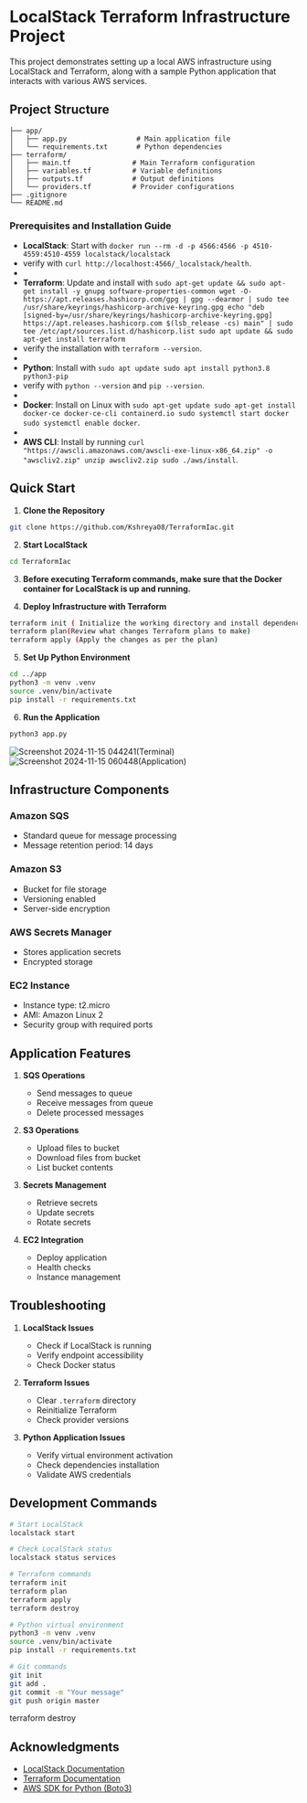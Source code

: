 # LocalStack Terraform Infrastructure Project

This project demonstrates setting up a local AWS infrastructure using LocalStack and Terraform, along with a sample Python application that interacts with various AWS services.

## Project Structure
```
├── app/
│   ├── app.py                 # Main application file
│   └── requirements.txt       # Python dependencies
├── terraform/
│   ├── main.tf               # Main Terraform configuration
│   ├── variables.tf          # Variable definitions
│   ├── outputs.tf            # Output definitions
│   └── providers.tf          # Provider configurations
├── .gitignore
└── README.md
```
### Prerequisites and Installation Guide
- **LocalStack**: Start with `docker run --rm -d -p 4566:4566 -p 4510-4559:4510-4559 localstack/localstack`
-  verify with `curl http://localhost:4566/_localstack/health`.
-  
- **Terraform**: Update and install with `sudo apt-get update && sudo apt-get install -y gnupg software-properties-common wget -O- https://apt.releases.hashicorp.com/gpg | gpg --dearmor | sudo tee /usr/share/keyrings/hashicorp-archive-keyring.gpg echo "deb [signed-by=/usr/share/keyrings/hashicorp-archive-keyring.gpg] https://apt.releases.hashicorp.com $(lsb_release -cs) main" | sudo tee /etc/apt/sources.list.d/hashicorp.list sudo apt update && sudo apt-get install terraform`
- verify the installation with `terraform --version`.
- 
- **Python**: Install with `sudo apt update sudo apt install python3.8 python3-pip`
- verify with `python --version` and `pip --version`.
- 
- **Docker**: Install on Linux with `sudo apt-get update sudo apt-get install docker-ce docker-ce-cli containerd.io sudo systemctl start docker sudo systemctl enable docker`.
- 
- **AWS CLI**: Install by running `curl "https://awscli.amazonaws.com/awscli-exe-linux-x86_64.zip" -o "awscliv2.zip" unzip awscliv2.zip sudo ./aws/install`.


## Quick Start

1. **Clone the Repository**
```bash
git clone https://github.com/Kshreya08/TerraformIac.git
```

2. **Start LocalStack**
```bash
cd TerraformIac
```
3. **Before executing Terraform commands, make sure that the Docker container for LocalStack is up and running.**

4. **Deploy Infrastructure with Terraform**
```bash
terraform init ( Initialize the working directory and install dependencies.)
terraform plan(Review what changes Terraform plans to make)
terraform apply (Apply the changes as per the plan)
```

5. **Set Up Python Environment**
```bash
cd ../app
python3 -m venv .venv
source .venv/bin/activate
pip install -r requirements.txt
```

6. **Run the Application**
```bash
python3 app.py
```
![Screenshot 2024-11-15 044241](https://github.com/user-attachments/assets/d66613eb-cd1f-45ce-a5ed-c66d8a6265d5)(Terminal)
![Screenshot 2024-11-15 060448](https://github.com/user-attachments/assets/8df33dd2-ad8b-4b14-a0bc-140ad4bc6404)(Application)

## Infrastructure Components

### Amazon SQS
- Standard queue for message processing
- Message retention period: 14 days

### Amazon S3
- Bucket for file storage
- Versioning enabled
- Server-side encryption

### AWS Secrets Manager
- Stores application secrets
- Encrypted storage

### EC2 Instance
- Instance type: t2.micro
- AMI: Amazon Linux 2
- Security group with required ports

## Application Features

1. **SQS Operations**
   - Send messages to queue
   - Receive messages from queue
   - Delete processed messages

2. **S3 Operations**
   - Upload files to bucket
   - Download files from bucket
   - List bucket contents

3. **Secrets Management**
   - Retrieve secrets
   - Update secrets
   - Rotate secrets

4. **EC2 Integration**
   - Deploy application
   - Health checks
   - Instance management


## Troubleshooting

1. **LocalStack Issues**
   - Check if LocalStack is running
   - Verify endpoint accessibility
   - Check Docker status

2. **Terraform Issues**
   - Clear `.terraform` directory
   - Reinitialize Terraform
   - Check provider versions

3. **Python Application Issues**
   - Verify virtual environment activation
   - Check dependencies installation
   - Validate AWS credentials

## Development Commands

```bash
# Start LocalStack
localstack start

# Check LocalStack status
localstack status services

# Terraform commands
terraform init
terraform plan
terraform apply
terraform destroy

# Python virtual environment
python3 -m venv .venv
source .venv/bin/activate
pip install -r requirements.txt

# Git commands
git init
git add .
git commit -m "Your message"
git push origin master
```

terraform destroy


## Acknowledgments

- [LocalStack Documentation](https://docs.localstack.cloud)
- [Terraform Documentation](https://www.terraform.io/docs)
- [AWS SDK for Python (Boto3)](https://boto3.amazonaws.com/v1/documentation/api/latest/index.html)
